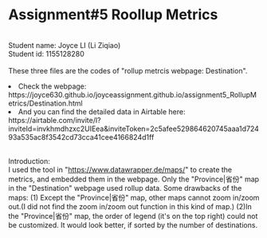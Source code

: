 # Assignment#5 Roollup Metrics
<br>Student name: Joyce LI (Li Ziqiao)
<br>Student id: 1155128280
<br><br>These three files are the codes of "rollup metrcis webpage: Destination".
<li>Check the webpage:<br> https://joyce630.github.io/joyceassignment.github.io/assignment5_RollupMetrics/Destination.html
<li>And you can find the detailed data in Airtable here:<br> https://airtable.com/invite/l?inviteId=invkhmdhzxc2UIEea&inviteToken=2c5afee529864620745aaa1d72493a535ac8f3542cd73cca41cee4166824d1ff
  
<br>Introduction:
<br>I used the tool in "https://www.datawrapper.de/maps/" to create the metrics, and embedded them in the webpage. Only the "Province|省份" map in the "Destination" webpage used rollup data. Some drawbacks of the maps: (1) Except the "Province|省份" map, other maps cannot zoom in/zoom out.(I did not find the zoom in/zoom out function in this kind of map.) (2)In the "Province|省份" map, the order of legend (it's on the top right) could not be customized. It would look better, if sorted by the number of destinations. 
